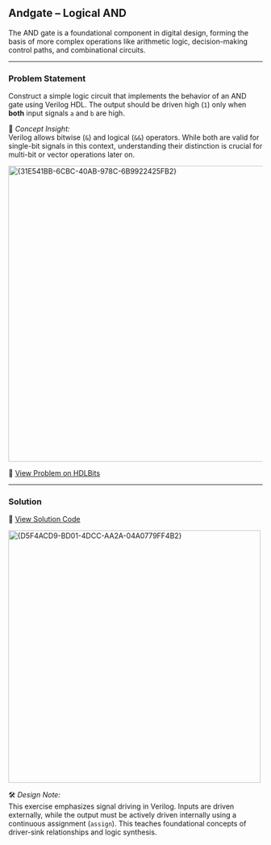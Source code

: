 ## Andgate – Logical AND

The AND gate is a foundational component in digital design, forming the basis of more complex operations like arithmetic logic, decision-making control paths, and combinational circuits.

---

### Problem Statement  
Construct a simple logic circuit that implements the behavior of an AND gate using Verilog HDL. The output should be driven high (`1`) only when **both** input signals `a` and `b` are high.

📘 *Concept Insight:*  
Verilog allows bitwise (`&`) and logical (`&&`) operators. While both are valid for single-bit signals in this context, understanding their distinction is crucial for multi-bit or vector operations later on.


<img width="586" alt="{31E541BB-6CBC-40AB-978C-6B9922425FB2}" src="https://github.com/user-attachments/assets/7e8e450e-0941-4ff3-a866-54cca9e1d70c" />


🔗 [View Problem on HDLBits](https://hdlbits.01xz.net/wiki/Andgate)

---

### Solution  
📄 [View Solution Code](https://github.com/EswarAdithya011/HDLBits/blob/main/Problem%20Sets/2.%20Verilog%20Language/2.1%20Basics/2.1.4%20AND%20gate/AND%20gate.v)

<img width="500" alt="{D5F4ACD9-BD01-4DCC-AA2A-04A0779FF4B2}" src="https://github.com/user-attachments/assets/862c7604-a815-4163-b0b2-62630472fc80" />


🛠 *Design Note:*  
This exercise emphasizes signal driving in Verilog. Inputs are driven externally, while the output must be actively driven internally using a continuous assignment (`assign`). This teaches foundational concepts of driver-sink relationships and logic synthesis.

